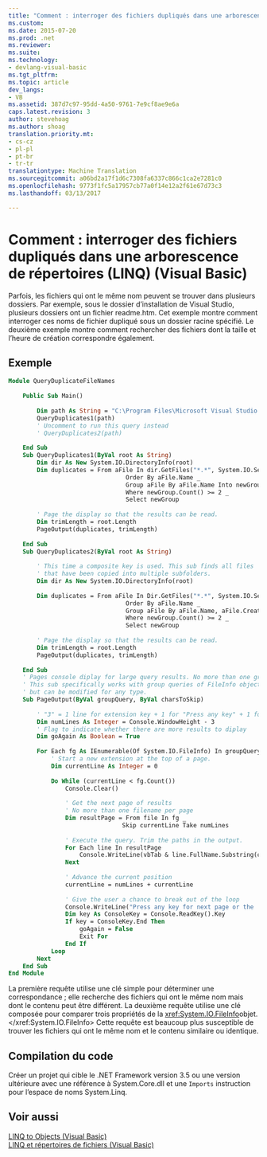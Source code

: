 ```yaml
---
title: "Comment : interroger des fichiers dupliqués dans une arborescence de répertoires (LINQ) (Visual Basic) | Documents Microsoft"
ms.custom: 
ms.date: 2015-07-20
ms.prod: .net
ms.reviewer: 
ms.suite: 
ms.technology:
- devlang-visual-basic
ms.tgt_pltfrm: 
ms.topic: article
dev_langs:
- VB
ms.assetid: 387d7c97-95dd-4a50-9761-7e9cf8ae9e6a
caps.latest.revision: 3
author: stevehoag
ms.author: shoag
translation.priority.mt:
- cs-cz
- pl-pl
- pt-br
- tr-tr
translationtype: Machine Translation
ms.sourcegitcommit: a06bd2a17f1d6c7308fa6337c866c1ca2e7281c0
ms.openlocfilehash: 9773f1fc5a17957cb77a0f14e12a2f61e67d73c3
ms.lasthandoff: 03/13/2017

---
```

# <a name="how-to-query-for-duplicate-files-in-a-directory-tree-linq-visual-basic"></a>Comment : interroger des fichiers dupliqués dans une arborescence de répertoires (LINQ) (Visual Basic)
Parfois, les fichiers qui ont le même nom peuvent se trouver dans plusieurs dossiers. Par exemple, sous le dossier d’installation de Visual Studio, plusieurs dossiers ont un fichier readme.htm. Cet exemple montre comment interroger ces noms de fichier dupliqué sous un dossier racine spécifié. Le deuxième exemple montre comment rechercher des fichiers dont la taille et l’heure de création correspondre également.  
  
## <a name="example"></a>Exemple  
  
```vb  
Module QueryDuplicateFileNames  
  
    Public Sub Main()  
  
        Dim path As String = "C:\Program Files\Microsoft Visual Studio 9.0\Common7"  
        QueryDuplicates1(path)  
        ' Uncomment to run this query instead  
        ' QueryDuplicates2(path)  
  
    End Sub  
    Sub QueryDuplicates1(ByVal root As String)  
        Dim dir As New System.IO.DirectoryInfo(root)  
        Dim duplicates = From aFile In dir.GetFiles("*.*", System.IO.SearchOption.AllDirectories) _  
                                 Order By aFile.Name _  
                                 Group aFile By aFile.Name Into newGroup = Group _  
                                 Where newGroup.Count() >= 2 _  
                                 Select newGroup  
  
        ' Page the display so that the results can be read.  
        Dim trimLength = root.Length  
        PageOutput(duplicates, trimLength)  
  
    End Sub  
    Sub QueryDuplicates2(ByVal root As String)  
  
        ' This time a composite key is used. This sub finds all files  
        ' that have been copied into multiple subfolders.  
        Dim dir As New System.IO.DirectoryInfo(root)  
  
        Dim duplicates = From aFile In Dir.GetFiles("*.*", System.IO.SearchOption.AllDirectories) _  
                                 Order By aFile.Name _  
                                 Group aFile By aFile.Name, aFile.CreationTime, aFile.Length Into newGroup = Group _  
                                 Where newGroup.Count() >= 2 _  
                                 Select newGroup  
  
        ' Page the display so that the results can be read.  
        Dim trimLength = root.Length  
        PageOutput(duplicates, trimLength)  
  
    End Sub  
    ' Pages console diplay for large query results. No more than one group per page.  
    ' This sub specifically works with group queries of FileInfo objects  
    ' but can be modified for any type.  
    Sub PageOutput(ByVal groupQuery, ByVal charsToSkip)  
  
        ' "3" = 1 line for extension key + 1 for "Press any key" + 1 for input cursor.  
        Dim numLines As Integer = Console.WindowHeight - 3  
        ' Flag to indicate whether there are more results to diplay  
        Dim goAgain As Boolean = True  
  
        For Each fg As IEnumerable(Of System.IO.FileInfo) In groupQuery  
            ' Start a new extension at the top of a page.  
            Dim currentLine As Integer = 0  
  
            Do While (currentLine < fg.Count())  
                Console.Clear()  
  
                ' Get the next page of results  
                ' No more than one filename per page  
                Dim resultPage = From file In fg _  
                                Skip currentLine Take numLines  
  
                ' Execute the query. Trim the paths in the output.  
                For Each line In resultPage  
                    Console.WriteLine(vbTab & line.FullName.Substring(charsToSkip))  
                Next  
  
                ' Advance the current position  
                currentLine = numLines + currentLine  
  
                ' Give the user a chance to break out of the loop  
                Console.WriteLine("Press any key for next page or the 'End' key to exit.")  
                Dim key As ConsoleKey = Console.ReadKey().Key  
                If key = ConsoleKey.End Then  
                    goAgain = False  
                    Exit For  
                End If  
            Loop  
        Next  
    End Sub  
End Module  
```  
  
 La première requête utilise une clé simple pour déterminer une correspondance ; elle recherche des fichiers qui ont le même nom mais dont le contenu peut être différent. La deuxième requête utilise une clé composée pour comparer trois propriétés de la <xref:System.IO.FileInfo>objet.</xref:System.IO.FileInfo> Cette requête est beaucoup plus susceptible de trouver les fichiers qui ont le même nom et le contenu similaire ou identique.  
  
## <a name="compiling-the-code"></a>Compilation du code  
 Créer un projet qui cible le .NET Framework version 3.5 ou une version ultérieure avec une référence à System.Core.dll et une `Imports` instruction pour l’espace de noms System.Linq.  
  
## <a name="see-also"></a>Voir aussi  
 [LINQ to Objects (Visual Basic)](../../../../visual-basic/programming-guide/concepts/linq/linq-to-objects.md)   
 [LINQ et répertoires de fichiers (Visual Basic)](../../../../visual-basic/programming-guide/concepts/linq/linq-and-file-directories.md)
